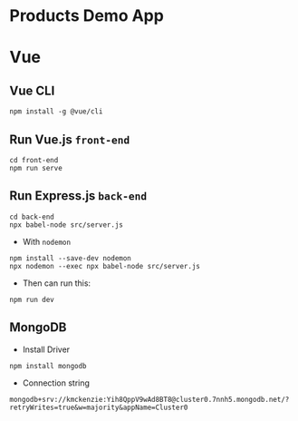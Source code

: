# Products Demo App

# Vue
## Vue CLI
```
npm install -g @vue/cli
```



## Run Vue.js <code>front-end</code>
```
cd front-end
npm run serve
```

## Run Express.js <code>back-end</code>
```
cd back-end
npx babel-node src/server.js
```

* With <code>nodemon</code>
```
npm install --save-dev nodemon
npx nodemon --exec npx babel-node src/server.js
```

* Then can run this:
```
npm run dev
```


## MongoDB

* Install Driver
```
npm install mongodb
```


* Connection string
```
mongodb+srv://kmckenzie:Yih8QppV9wAd8BT8@cluster0.7nnh5.mongodb.net/?retryWrites=true&w=majority&appName=Cluster0
```